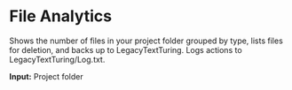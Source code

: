 File Analytics
============
Shows the number of files in your project folder grouped by type, lists files for deletion, and backs up to LegacyTextTuring. Logs actions to LegacyTextTuring/Log.txt.

**Input:** Project folder